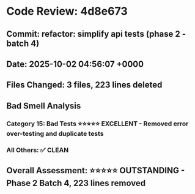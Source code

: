 # Code Review: 4d8e673
## Commit: refactor: simplify api tests (phase 2 - batch 4)
## Date: 2025-10-02 04:56:07 +0000
## Files Changed: 3 files, 223 lines deleted

## Bad Smell Analysis
### Category 15: Bad Tests ⭐⭐⭐⭐⭐ EXCELLENT - Removed error over-testing and duplicate tests
### All Others: ✅ CLEAN

## Overall Assessment: ⭐⭐⭐⭐⭐ OUTSTANDING - Phase 2 Batch 4, 223 lines removed
